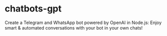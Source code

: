 # chatbots-gpt
Create a Telegram and WhatsApp bot powered by OpenAI in Node.js: Enjoy smart &amp; automated conversations with your bot in your own chats!
